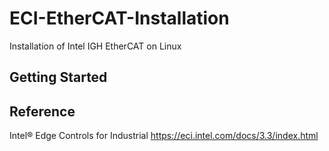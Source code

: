 # ECI-EtherCAT-Installation
Installation of Intel IGH EtherCAT on Linux

## Getting Started






## Reference
Intel® Edge Controls for Industrial
https://eci.intel.com/docs/3.3/index.html
